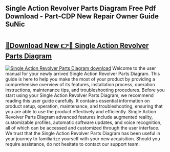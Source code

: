 ## Single Action Revolver Parts Diagram Free Pdf Download - Part-CDP New Repair Owner Guide SuNic

# <h2><a href="http://dfkbzx.blite.top/?on=Single+Action+Revolver+Parts+Diagram">🔗Download New 👉🔴 Single Action Revolver Parts Diagram</a></h2>

[![Single Action Revolver Parts Diagram download](https://i.imgur.com/lujVjoI.png)](http://dfkbzx.blite.top/?on=Single+Action+Revolver+Parts+Diagram)
Welcome to the user manual for your newly arrived Single Action Revolver Parts Diagram. This guide is here to help you make the most of your product by providing a comprehensive overview of its features, installation process, operation instructions, maintenance tips, and troubleshooting procedures. Before you start using your Single Action Revolver Parts Diagram, we recommend reading this user guide carefully. It contains essential information on product setup, operation, maintenance, and troubleshooting, ensuring that you are able to use the product effectively and efficiently. Single Action Revolver Parts Diagram advanced features include augmented reality, customizable profiles, automatic software updates, and voice recognition, all of which can be accessed and customized through the user interface. We trust that the Single Action Revolver Parts Diagram has been useful in your journey to familiarize yourself with your new acquisition. Should you require assistance, do not hesitate to contact our support team.
